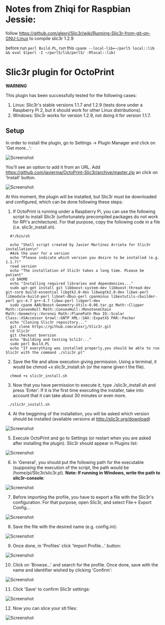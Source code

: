 # Notes from Zhiqi for Raspbian Jessie:
follow https://github.com/alexrj/Slic3r/wiki/Running-Slic3r-from-git-on-GNU-Linux
to compile slic3r 1.2.9

before run `perl Build.PL`, run this `cpanm --local-lib=~/perl5 local::lib && eval $(perl -I ~/perl5/lib/perl5/ -Mlocal::lib)`









# Slic3r plugin for OctoPrint

**WARNING**

This plugin has been successfully tested for the following cases:</br>
1. Linux: Slic3r's stable versions 1.1.7 and 1.2.9 (tests done under a Raspberry Pi 2, but it should work for other Linux distributions).</br>
2. Windows: Slic3r works for version 1.2.9, not doing it for version 1.1.7.







## Setup

In order to install the plugin, go to Settings -> Plugin Manager and click on 'Get more...':

![Screenshot](http://imgur.com/9NaAl37.png)

You'll see an option to add it from an URL. Add https://github.com/javierma/OctoPrint-Slic3r/archive/master.zip an click on 'Install' button.

![Screenshot](http://i.imgur.com/lln2TvT.png)

At this moment, the plugin will be installed, but Slic3r must be downloaded and configured, which can be done following these steps:

1. If OctoPrint is running under a Raspberry Pi, you can use the following script to install Slic3r (unfortunately precompiled packages do not work for RPI's architecture). For that purpose, copy the following code in a file (i.e. slic3r_install.sh).

```
  #!/bin/sh

  echo "Shell script created by Javier Martínez Arrieta for Slic3r installation\n"
  #Ask the user for a version
  echo "Please indicate which version you desire to be installed (e.g. 1.1.7)"
  read version
  echo "The installation of Slic3r takes a long time. PLease be patient"
  cd $HOME
  echo "Installing required libraries and dependencies..."
  sudo apt-get install git libboost-system-dev libboost-thread-dev git-core build-essential libgtk2.0-dev libwxgtk2.8-dev libwx-perl libmodule-build-perl libnet-dbus-perl cpanminus libextutils-cbuilder-perl gcc-4.7 g++-4.7 libwx-perl libperl-dev
  sudo cpanm AAR/Boost-Geometry-Utils-0.06.tar.gz Math::Clipper Math::ConvexHull Math::ConvexHull::MonotoneChain Math::Geometry::Voronoi Math::PlanePath Moo IO::Scalar Class::XSAccessor Growl::GNTP XML::SAX::ExpatXS PAR::Packer
  echo "Cloning Slic3r repository..."
  git clone https://github.com/alexrj/Slic3r.git
  cd Slic3r
  git checkout $version
  echo "Building and testing Scli3r..."
  sudo perl Build.PL
  echo "If everything was installed properly,you should be able to run Slic3r with the command ./slic3r.pl"   
```

2. Save the file and allow execution giving permission. Using a terminal, it would be chmod +x slic3r_install.sh (or the name given t the file).
```
  chmod +x slic3r_install.sh
```
  
3. Now that you have permission to execute it, type ./slic3r_install.sh and press 'Enter'. If it is the first time executing the installer, take into account that it can take about 30 minutes or even more.
```
 ./slic3r_install.sh
```

4. At the beggining of the installation, you will be asked which version should be installed (available versions at http://slic3r.org/download)

  ![Screenshot](http://imgur.com/Qa2Dgv7.png)

5. Execute OctoPrint and go to Settings (or restart when you are asked after installing the plugin). Slic3r should appear in Plugins list:

  ![Screenshot](http://i.imgur.com/44yDsJ6.png)

6. In 'General', you should put the following path for the executable (supposing the execution of the script, the path would be /home/pi/Slic3r/slic3r.pl). <b>Note: If running in Windows, write the path to slic3r-console</b>:

  ![Screenshot](http://i.imgur.com/1ckQCgL.png)

7. Before importing the profile, you have to export a file with the Slic3r's configuration. For that purpose, open Slic3r, and select File-> Export Config...

  ![Screenshot](http://i.imgur.com/41XFyEI.png)

8. Save the file with the desired name (e.g. config.ini):

  ![Screenshot](http://imgur.com/YzfqRXM.png)

9. Once done, in 'Profiles' click 'Import Profile...' button:

  ![Screenshot](http://imgur.com/HkbO1G8.png)

10. Click on 'Browse...' and search for the profile. Once done, save with the name and identifier wished by clicking 'Confirm':

  ![Screenshot](http://i.imgur.com/7NJmJK3.png)

11. Click 'Save' to confirm Slic3r settings:

  ![Screenshot](http://imgur.com/HkbO1G8.png)

12. Now you can slice your stl files:

  ![Screenshot](http://i.imgur.com/AC1g0un.png)

